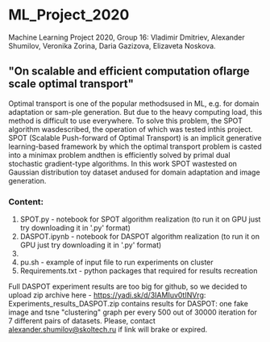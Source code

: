 # ML_Project_2020
Machine Learning Project 2020, Group 16: Vladimir Dmitriev, Alexander Shumilov, Veronika Zorina, Daria Gazizova, Elizaveta Noskova.

## "On scalable and efficient computation oflarge scale optimal transport"

Optimal transport is one of the popular methodsused in ML, e.g.  for domain adaptation or sam-ple generation. But due to the heavy computing load, this method is difficult to use everywhere. To solve this problem, the SPOT algorithm wasdescribed, the operation of which was tested inthis project. SPOT (Scalable Push-forward of Optimal Transport) is an implicit generative learning-based framework by which the optimal transport problem is casted into a minimax problem andthen is efficiently solved by primal dual stochastic gradient-type algorithms. In this work SPOT wastested on Gaussian distribution toy dataset andused for domain adaptation and image generation.

### Content:

1) SPOT.py - notebook for SPOT algorithm realization (to run it on GPU just try downloading it in '.py' format)
2) DASPOT.ipynb - notebook for DASPOT algorithm realization (to run it on GPU just try downloading it in '.py' format)
3) 
4) pu.sh - example of input file to run experiments on cluster
5) Requirements.txt - python packages that required for results recreation

Full DASPOT experiment results are too big for github, so we decided to upload zip archive here - https://yadi.sk/d/3IAMIuv0tINVrg: Experiments_results_DASPOT.zip contains results for DASPOT: one fake image and tsne "clustering" graph per every 500 out of 30000 iteration for 7 different pairs of datasets. Please, contact alexander.shumilov@skoltech.ru if link will brake or expired.
